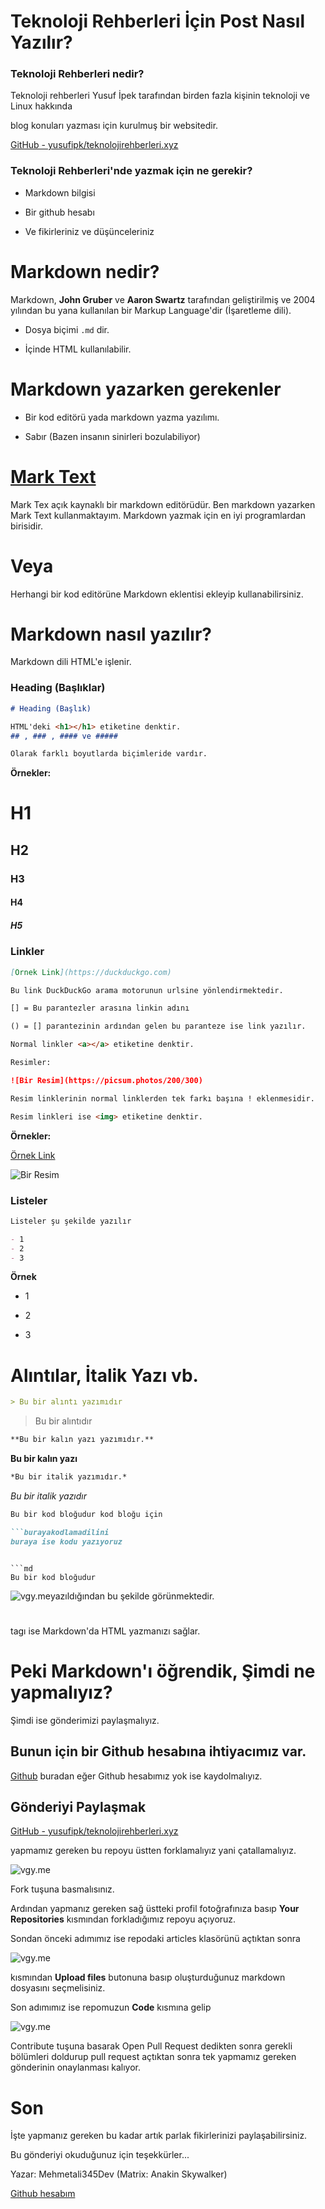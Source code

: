 # Teknoloji Rehberleri İçin Post Nasıl Yazılır?

### Teknoloji Rehberleri nedir?

Teknoloji rehberleri Yusuf İpek tarafından birden fazla kişinin teknoloji ve Linux hakkında

blog konuları yazması için kurulmuş bir websitedir.



[GitHub - yusufipk/teknolojirehberleri.xyz](https://github.com/yusufipk/teknolojirehberleri.xyz)



### Teknoloji Rehberleri'nde yazmak için ne gerekir?

- Markdown bilgisi

- Bir github hesabı

- Ve fikirleriniz ve düşünceleriniz



# Markdown nedir?

Markdown, **John Gruber** ve **Aaron Swartz** tarafından geliştirilmiş ve 2004 yılından bu yana kullanılan bir Markup Language'dir (İşaretleme dili).

- Dosya biçimi `.md` dir.

- İçinde HTML kullanılabilir.

# Markdown yazarken gerekenler

- Bir kod editörü yada markdown yazma yazılımı.

- Sabır (Bazen insanın sinirleri bozulabiliyor)

# [Mark Text](https://marktext.app/)

Mark Tex açık kaynaklı bir markdown editörüdür. Ben markdown yazarken Mark Text kullanmaktayım. Markdown yazmak için en iyi programlardan birisidir.

# Veya

Herhangi bir kod editörüne Markdown eklentisi ekleyip kullanabilirsiniz.

# Markdown nasıl yazılır?

Markdown dili HTML'e işlenir.

### Heading (Başlıklar)

```md
# Heading (Başlık)

HTML'deki <h1></h1> etiketine denktir.
## , ### , #### ve ##### 

Olarak farklı boyutlarda biçimleride vardır. 
```

**Örnekler:**

# H1

## H2

### H3

#### H4

##### H5



### Linkler

```md
[Örnek Link](https://duckduckgo.com)

Bu link DuckDuckGo arama motorunun urlsine yönlendirmektedir.

[] = Bu parantezler arasına linkin adını

() = [] parantezinin ardından gelen bu paranteze ise link yazılır.

Normal linkler <a></a> etiketine denktir.

Resimler:

![Bir Resim](https://picsum.photos/200/300)

Resim linklerinin normal linklerden tek farkı başına ! eklenmesidir.

Resim linkleri ise <img> etiketine denktir.
```

**Örnekler:**

[Örnek Link](https://duckduckgo.com)



![Bir Resim](https://picsum.photos/200/300)

### Listeler

```md
Listeler şu şekilde yazılır

- 1
- 2
- 3


```

**Örnek**

- 1

- 2

- 3

# Alıntılar, İtalik Yazı vb.



```md
> Bu bir alıntı yazımıdır
```

> Bu bir alıntıdır

```md
**Bu bir kalın yazı yazımıdır.**
```

**Bu bir kalın yazı**

```md
*Bu bir italik yazımıdır.*
```

*Bu bir italik yazıdır*

```md
Bu bir kod bloğudur kod bloğu için

```burayakodlamadilini
buraya ise kodu yazıyoruz
```
```

```md
Bu bir kod bloğudur
```

![vgy.me](https://i.vgy.me/NqJS9p.png)yazıldığından bu şekilde görünmektedir.



# <div>

tagı ise Markdown'da HTML yazmanızı sağlar.



# Peki Markdown'ı öğrendik, Şimdi ne yapmalıyız?

Şimdi ise gönderimizi paylaşmalıyız.



## Bunun için bir Github hesabına ihtiyacımız var.

[Github](https://github.com/join) buradan eğer Github hesabımız yok ise kaydolmalıyız.



## Gönderiyi Paylaşmak

[GitHub - yusufipk/teknolojirehberleri.xyz](https://github.com/yusufipk/teknolojirehberleri.xyz)

yapmamız gereken bu repoyu üstten forklamalıyız yani çatallamalıyız.

![vgy.me](https://i.vgy.me/BlxtDA.png)

Fork tuşuna basmalısınız.

Ardından yapmanız gereken sağ üstteki profil fotoğrafınıza basıp **Your Repositories** kısmından forkladığımız repoyu açıyoruz.



Sondan önceki adımımız ise repodaki articles klasörünü açtıktan sonra 

![vgy.me](https://i.vgy.me/OtKEol.png)

kısmından **Upload files** butonuna basıp oluşturduğunuz markdown dosyasını seçmelisiniz.



Son adımımız ise repomuzun **Code** kısmına gelip

![vgy.me](https://i.vgy.me/KF1otN.png)

Contribute tuşuna basarak Open Pull Request dedikten sonra gerekli bölümleri doldurup pull request açtıktan sonra tek yapmamız gereken gönderinin onaylanması kalıyor.



# Son

İşte yapmanız gereken bu kadar artık parlak fikirlerinizi paylaşabilirsiniz.



Bu gönderiyi okuduğunuz için teşekkürler...



Yazar: Mehmetali345Dev (Matrix: Anakin Skywalker)

[Github hesabım](https://github.com/Mehmetali345Dev)


